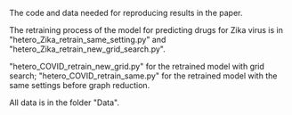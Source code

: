 The code and data needed for reproducing results in the paper.


The retraining process of the model for predicting drugs for Zika virus is in "hetero_Zika_retrain_same_setting.py" and "hetero_Zika_retrain_new_grid_search.py".


"hetero_COVID_retrain_new_grid.py" for the retrained model with grid search;
"hetero_COVID_retrain_same.py" for the retrained model with the same settings before graph reduction.


All data is in the folder "Data".
